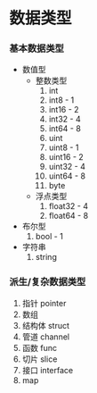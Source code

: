 # 数据类型

### 基本数据类型

+ 数值型
    + 整数类型
        1. int
        2. int8 - 1
        3. int16 - 2
        4. int32 - 4
        5. int64 - 8
        6. uint
        7. uint8 - 1
        8. uint16 - 2
        9. uint32 - 4
        10. uint64 - 8
        11. byte
    + 浮点类型
        1. float32 - 4
        2. float64 - 8
+ 布尔型
    1. bool - 1
+ 字符串
    1. string

### 派生/复杂数据类型

1. 指针 pointer
2. 数组
3. 结构体 struct
4. 管道 channel
5. 函数 func
6. 切片 slice
7. 接口 interface
8. map